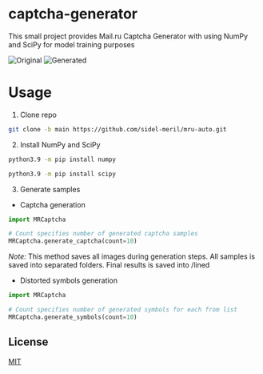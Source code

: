 # captcha-generator

This small project provides Mail.ru Captcha Generator with using NumPy and SciPy for model training purposes

![Original](#results/original/1.jfif)
![Generated](#results/generated/lined/1a8JK2.png)

# Usage

1. Clone repo

```bash
git clone -b main https://github.com/sidel-meril/mru-auto.git
```

2. Install NumPy and SciPy


```bash
python3.9 -m pip install numpy
```
```bash
python3.9 -m pip install scipy
```

3. Generate samples

+ Captcha generation

```Python
import MRCaptcha

# Count specifies number of generated captcha samples
MRCaptcha.generate_captcha(count=10)
```

*Note:* This method saves all images during generation steps. All samples is saved into separated folders. Final results is saved into /lined

+ Distorted symbols generation

```Python
import MRCaptcha

# Count specifies number of generated symbols for each from list
MRCaptcha.generate_symbols(count=10)
```

## License

[MIT](https://choosealicense.com/licenses/mit/)